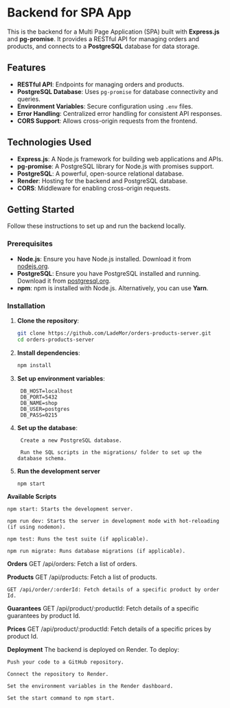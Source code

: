 # Backend for SPA App

This is the backend for a Multi Page Application (SPA) built with **Express.js** and **pg-promise**. It provides a RESTful API for managing orders and products, and connects to a **PostgreSQL** database for data storage.

## Features

- **RESTful API**: Endpoints for managing orders and products.
- **PostgreSQL Database**: Uses `pg-promise` for database connectivity and queries.
- **Environment Variables**: Secure configuration using `.env` files.
- **Error Handling**: Centralized error handling for consistent API responses.
- **CORS Support**: Allows cross-origin requests from the frontend.

## Technologies Used

- **Express.js**: A Node.js framework for building web applications and APIs.
- **pg-promise**: A PostgreSQL library for Node.js with promises support.
- **PostgreSQL**: A powerful, open-source relational database.
- **Render**: Hosting for the backend and PostgreSQL database.
- **CORS**: Middleware for enabling cross-origin requests.

## Getting Started

Follow these instructions to set up and run the backend locally.

### Prerequisites

- **Node.js**: Ensure you have Node.js installed. Download it from [nodejs.org](https://nodejs.org/).
- **PostgreSQL**: Ensure you have PostgreSQL installed and running. Download it from [postgresql.org](https://www.postgresql.org/).
- **npm**: npm is installed with Node.js. Alternatively, you can use **Yarn**.

### Installation

1. **Clone the repository**:
   ```bash
   git clone https://github.com/LadeMor/orders-products-server.git
   cd orders-products-server

2. **Install dependencies**:
   ```bash
   npm install

3. **Set up environment variables**:
   ```plaintext
    DB_HOST=localhost
    DB_PORT=5432
    DB_NAME=shop
    DB_USER=postgres
    DB_PASS=0215

4. **Set up the database**:
   ```plaintext
    Create a new PostgreSQL database.

    Run the SQL scripts in the migrations/ folder to set up the database schema.

5. **Run the development server**
    ```bash
    npm start


**Available Scripts**

    npm start: Starts the development server.

    npm run dev: Starts the server in development mode with hot-reloading (if using nodemon).

    npm test: Runs the test suite (if applicable).

    npm run migrate: Runs database migrations (if applicable).

**Orders**
    GET /api/orders: Fetch a list of orders.

**Products**
    GET /api/products: Fetch a list of products.

    GET /api/order/:orderId: Fetch details of a specific product by order Id.

**Guarantees**
    GET /api/product/:productId: Fetch details of a specific guarantees by product Id.

**Prices**
    GET /api/product/:productId: Fetch details of a specific prices by product Id.

**Deployment**
    The backend is deployed on Render. To deploy:

    Push your code to a GitHub repository.

    Connect the repository to Render.

    Set the environment variables in the Render dashboard.

    Set the start command to npm start.


